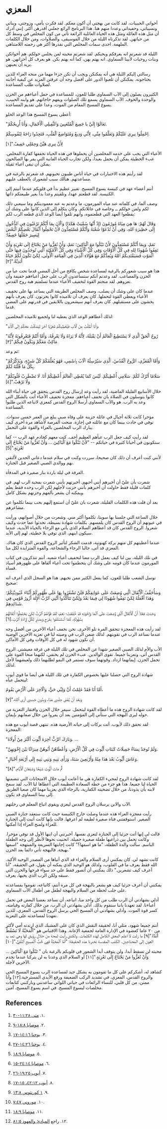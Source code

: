 # المعزي

أخواتي الحبيبات، لقد كانت من بهجتي أن أكون معكم. لقد فكرت بأمي، وزوجتي، وبناتي
ونسيباتي، وحفيداتي وعددا منهم هنا. هذا البرنامج الرائع جعلني أقدرهن أكثر. إنني
أدرك أن مثل هذه العائلة ومثل هذه الحياة العائلية الرائعة تأتي من كون المخلص في
وسط كل من حياتهن. لقد تذكرناه الليلة من خلال الموسيقى، والصلاوات، ومن خلال
الكلمات الملهمة. احدى سمات المخلص التي نقدرها أكثر هي رحمته اللامتناهي.

الليلة قد شعرتم انه يعرفكم ويحبكم. لقد شعرتم محبته لمن يجلس حولكم. هم أخواتكن
وبنات روحيات لأبينا السماوي. انه يهتم بهن، كما أنه يهتم بكن. هو يعرف كل
أحزانهن. هو يريد أن يعينهن.

رسالتي إليكم الليلة هي أنه يمكنكن ويجب أن تكن جزءا مهما من منحه العزاء للذين
يحتاجونه. يمكنكن أن تلعبوا الدور على أفضل وجه أن عرفتن المزيد عن كيفية أجابته
لصلاوات طلب المساعدة.

الكثيرون يصلون إلى الآب السماوي طلبا للعون، للمساعدة في حمل أعباءهم من الحزن
والوحدة والخوف. الآب السماوي يسمع تلك الصلوات ويفهم حاجاتهم. هو وابنه الحبيب،
يسوع المسيح المقام من الموت، وعدا على تقديم المساعدة.

أعطى يسوع المسيح هذا الوعد الحلو:

"تَعَالَوْا إِلَيَّ يا جَمِيعَ ٱلْمُتْعَبِينَ وَٱلثَّقِيلِي ٱلْأَحْمَالِ،
وَأَنَا أُرِيحُكُمْ.

اِحْمِلُوا نِيرِي عَلَيْكُمْ وَتَعَلَّمُوا مِنِّي، لِأَنِّي وَدِيعٌ
وَمُتَوَاضِعُ ٱلْقَلْبِ، فَتَجِدُوا رَاحَةً لِنُفُوسِكُمْ.

لِأَنَّ نِيرِي هَيِّنٌ وَحِمْلِي خَفِيفٌ."[١]

الأعباء التي يجب على خدمه المخلصين أن يحملوها في هذه الحياة تخففها كفارة
المخلص. عبء الخطيئة يمكن أن يحمل بعيدا، ولكن تجارب الحياة الفانية التي يمر بها
الصالحون يمكن أن تبقى أعباء ثقيلة.

لقد رأيتم هذه الاختبارات في حياة أناس طيبون تحبونهم. قد شعرتم بالرغبة في
مساعدتهم. هنالك سبب لشعورك بالعطف عليهم.

أنتم أعضاء عهد في كنيسة يسوع المسيح. تغيير عظيم بدأ في قلوبكم عندما أتيتم إلى
الكنيسة. لقد قطعتم عهدا، وتلقيتم وعدا بدأ يغير طبيعتكم ذاتها.

وصف ألما، في كلماته عند مياه المورمون، ما وعدتم به عند معموديتكم وما سيعني ذلك
لكم ولمن حولكم ــ وخاصة في عائلاتكم. وكان يتكلم إلى الذين كانوا على وشك أن
يقطعوا العهد التي قطعتموه، وأنهم تلقوا أيضا الوعد الذي قطعه الرب لكم:

وَقَالَ لَهُمْ: هَا هِيَ مِيَاهُ مُورْمُونَ (إِذْ أَنَّهَا سُمِّيَتْ هٰكَذَا)
وَٱلْآنَ بِمَا أَنَّكُمْ تَرْغَبُونَ فِي ٱلدُّخُولِ إِلَى حَظِيرَةِ ٱللهِ،
وَفِي أَنْ تُدْعَوْا شَعْبَهُ وَأَنَّكُمْ مُسْتَعِدُّونَ لأَنْ تَحْمِلُوا
أَثْقَالَ بَعْضِكُمُ ٱلْبَعْضَ لِيَصِيرَ حَمْلُهَا خَفِيفًا؛

نَعَمْ، وَبِمَا أَنَّكُمْ مُسْتَعِدُّونَ لأَنْ تَبْكُوا مَعَ ٱلْبَاكِينَ؛
نَعَمْ، وَأَنْ تُعَزُّوا مَنْ يَحْتَاجُ إِلَى تَعْزِيَةٍ وَأَنْ تَقِفُوا
شُهُودًا لِلهِ فِي كُلِّ ٱلْأَوْقَاتِ وَفِي كُلِّ ٱلْأَشْيَاءِ وَفِي كُلِّ
ٱلْأَمْكِنَةِ ٱلَّتِي تُوجَدُونَ فِيهَا حَتَّى ٱلْمَوْتِ فَسَيَفْتَدِيكُمُ
ٱللهُ وَيُعِدُّكُمْ مَعَ هٰؤُلاءِ ٱلَّذِينَ فِي ٱلْقِيَامَةِ ٱلْأُولَى، لِكَيْ
تَكُونَ لَكُمْ حَيَاةٌ أَبَدِيَّةٌ."[٢]

هذا هو سبب شعوركم بالرغبة لمساعدة شخص يكافح من أجل المضي قدما تحت عبأ من الحزن
والمصاعب. لقد وعدتم أنكم ستساعدون الرب على جعل أعباءهم خفيفة وأن تعزوهم. لقد
منحتم القوة لتخفيف الأعباء عندما تسلمتم هبة روح القدس.

عندما كان على وشك أن يصلب، وصف المخلص الطريقة التي يساعد بها على تخفيف الأعباء
ويعطي القوة لتحملها. كان يعرف أن تلاميذه كانوا يحزنون. كان يعرف بأنهم يخشون
على مستقبلهم. كان يعرف أنهم سيشعرون باللايقين في قدرتهم على المضي قدما.

لذلك أعطاهم الوعد الذي يعطيه لنا ولجميع تلاميذه المخلصين:

"وَأَنَا أَطْلُبُ مِنَ ٱلْآبِ فَيُعْطِيكُمْ مُعَزِّيًا آخَرَ لِيَمْكُثَ
مَعَكُمْ إِلَى ٱلْأَبَدِ،

"رُوحُ ٱلْحَقِّ ٱلَّذِي لَا يَسْتَطِيعُ ٱلْعَالَمُ أَنْ يَقْبَلَهُ، لِأَنَّهُ
لَا يَرَاهُ وَلَا يَعْرِفُهُ، وَأَمَّا أَنْتُمْ فَتَعْرِفُونَهُ لِأَنَّهُ
مَاكِثٌ مَعَكُمْ وَيَكُونُ فِيكُمْ."[٣]

ثم وعد:

"وَأَمَّا ٱلْمُعَزِّي، ٱلرُّوحُ ٱلْقُدُسُ، ٱلَّذِي سَيُرْسِلُهُ ٱلْآبُ
بِٱسْمِي، فَهُوَ يُعَلِّمُكُمْ كُلَّ شَيْءٍ، وَيُذَكِّرُكُمْ بِكُلِّ مَا
قُلْتُهُ لَكُمْ.

"سَلَامًا أَتْرُكُ لَكُمْ. سَلَامِي أُعْطِيكُمْ. لَيْسَ كَمَا يُعْطِي
ٱلْعَالَمُ أُعْطِيكُمْ أَنَا. لَا تَضْطَرِبْ قُلُوبُكُمْ وَلَا تَرْهَبْ."[٤]

خلال الأسابيع القليلة الماضية، لقد رأيت وعد إرسال روح القدس يتحقق في حياة
أبناء الله كانوا يتوسلون في الصلاة بان تخفف أعباءهم. معجزة تخفيف الأعباء أتت
بالشكل التي وعد به الرب. هو والآب السماوي أرسلا الروح القدس كمعزي لاتباعه
الذين طلبوا المساعدة.

مؤخرا كانت ثلاثة أجيال في عائلة حزينة على وفاة صبي يبلغ من العمر خمس سنوات.
توفي في حادث بينما كان مع عائلته في إجازة. منحت الفرصة لأشاهد مرة أخرى كيف
يبارك الرب المخلصين بالعزاء والقوة على التحمل.

لقد رأيت كيف جعل الرب عبأهم العظيم أخف. كنت معهم كخادم عهد الرب -- كما ستكونون
في أحيانا كثيرة في حياتكم -- "لأَنْ تَبْكُوا مَعَ ٱلْبَاكِينَ ... وَأَنْ
تُعَزُّوا مَنْ يَحْتَاجُ إِلَى تَعْزِيَةٍ."[5]

لأنني كنت أعرف أن ذلك كان صحيحا، سررت وكنت في سلام عندما دعاني الجدين لألتقي
بهم ووالدي الصبي الصغير قبل الجنازة.

الغرفة في ليلة باردة بنار صغيرة في المدفأة.

شعرت بأن عليّ أن أخبرهم أنني أحبهم. أخبرتهم بأنني شعرت بمحبة الرب لهم. في
كلمات قليلة فقط حاولت أن أخبرهم بأنني حزنت لأجلهم لكن الرب وحده فقط يعلم
ويمكنه أن يشعر بألمهم وحزنهم بشكل كامل.

بعد أن قلت هذه الكلمات القليلة، شعرت بان عليّ أن استمع إليهم بحب بينما تكلموا
عن مشاعرهم.

خلال الساعة التي جلسنا بها سويتا، تكلموا أكثر مني. وشعرت من خلال أصواتهم،
ورأيت في عيونهم أن الروح القدس كان يلمسهم. بكلمات شهادة بسيطة، تحدثوا عما حدث
وكيف شعروا. الروح القدس كان قد أعطاهم السلام الذي يأتي مع الرجاء بالحياة
الأبدية، عندما سيكون ابنهم، الذي توفي بلا خطيئة، لهم إلى الأبد.

عندما أعطيتهم كل منهم بركة كهنوتية، قدمت الشكر لتأثير الروح القدس الذي كان
هناك. المعزي قد أتى، جالبا الرجاء والشجاعة، والقوة المتزايدة لكل منا.

في تلك الليلة، بين لنا كيف يعمل الرب معنا لتخفيف أعباء شعبه. أنتم تتذكرون في
كتاب المورمون عندما كان قومه على وشك أن يتحطموا تحت أعباء ألقاها على ظهورهم
أسياد قساة.

توسل الشعب طلبا للعون، كما يفعل الكثير ممن نحبهم. هذا هو السجل الذي أعرف انه
صحيح:

وَسَأُخَفِّفُ ٱلْأَثْقَالَ ٱلَّتِي وُضِعَتْ عَلَى عَوَاتِقِكُمْ فَلَنْ
تَشْعُرُوا بِهَا عَلَى ظُهُورِكُمْ أَثْنَاءَ عُبُودِيَّتِكُمْ؛ وَهٰذَا
أَفْعَلُهُ لِكَيْ تَقِفُوا شُهُودًا لِي فِيمَا بَعْدُ وَلِكَيْ تَتَأَكَّدُوا
أَنَّنِي ٱلرَّبَّ ٱلإِلٰهَ أَزُورُ قَوْمِي فِي شَدَائِدِهِمْ.

وَحَدَثَ فِعْلاً أَنَّ ٱلْأَثْقَالَ ٱلَّتِي وُضِعَتْ عَلَى ٱلْمَا وَإِخْوَتِهِ
قَدْ خُفِّفَتْ؛ نَعَمْ، لَقَدْ قَوَّاهُمُ ٱلرَّبُّ لِكَيْ يَحْتَمِلُوا
أَثْقَالَهُمْ بِسُهُولَةٍ، كَمَا ٱسْتَسْلَمُوا بِفَرَحٍ وَبِصَبْرٍ لِكُلِّ
إِرَادَةِ ٱلرَّبِّ.[٦]

لقد رأيت هذه المعجزة تتحقق المرة تلو الأخرى. نحن نخفف أعباء الآخرين من أفضل
وجه عندما نساعد الرب في تقويتهم. لذلك ضمن الرب في وصيته لنا في تعزية الآخرين
الوصية أن نكون شهود له في كل الأوقات وفي كل الأماكن.

الأب والأم لذلك الصبي الصغير شهدا عن المخلص في تلك الليلة في غرفة معيشتي.
الروح القدس أتى، وتعزينا جميعا. تقوى الوالدين. عبء الحزن لم يختفي، لكنهما منحا
القوة على تحمل الحزن. إيمانهما ازداد. وقوتهما سوف تستمر في النمو لطلبهما ذلك
ولعيشهما لأجل لذلك.

شهادة الروح التي حصلنا عليها بخصوص الكفارة في تلك الليلة هي أيضا ما قوى أيوب
ليتحمل عبأه:

أَمَّا أَنَا فَقَدْ عَلِمْتُ أَنَّ وَلِيِّي حَيٌّ، وَٱلْآخِرَ عَلَى ٱلْأَرْضِ
يَقُومُ،

وَبَعْدَ أَنْ يُفْنَى جِلْدِي هَذَا، وَبِدُونِ جَسَدِي أَرَى ٱللهَ."[٧]

لقد كانت شهادة الروح هذه ما أعطاه القوة ليتحمل. سيمر خلال الحزن وافتقار
التعزية من حوله ليرى البهجة التي ستأتي إلى المؤمنين بعد أن يمروا من خلال
صعابهم بإيمان.

لقد تحقق ذلك لأيوب. أتت بركات إلى حياته الأرضية هذه. تنتهي قصة أيوب مع هذه
المعجزة:

"وَبَارَكَ ٱلرَّبُّ آخِرَةَ أَيُّوبَ أَكْثَرَ مِنْ أُولَاهُ. ...

"وَلَمْ تُوجَدْ نِسَاءٌ جَمِيلَاتٌ كَبَنَاتِ أَيُّوبَ فِي كُلِّ ٱلْأَرْضِ،
وَأَعْطَاهُنَّ أَبُوهُنَّ مِيرَاثًا بَيْنَ إِخْوَتِهِنَّ.

"وَعَاشَ أَيُّوبُ بَعْدَ هَذَا مِئَةً وَأَرْبَعِينَ سَنَةً، وَرَأَى بَنِيهِ
وَبَنِي بَنِيهِ إِلَى أَرْبَعَةِ أَجْيَالٍ.

"ثُمَّ مَاتَ أَيُّوبُ شَيْخًا وَشَبْعَانَ ٱلْأَيَّامِ."[٨]

لقد كانت شهادة الروح لمجيء الكفارة هي ما أعانت أيوب خلال الامتحانات التي
تتضمنها الحياة لنا جميعا. هذا هو جزء من خطة السعادة العظيمة التي أعطاها لنا
الآب. لقد سمح لابنه بأن يذودنا، من خلال تضحيته الكفارية، بالرجاء الذي يعزينا
مهما كان صعبا الطريق إلى بيتنا السماوي قد يكون.

الآب والابن يرسلان الروح القدس ليعزي ويقوي اتباع المعلم في رحلتهم.

رأيت معجزة العزاء هذه عندما وصلت خارج الكنيسة حيث كانت ستعقد جنازة الصبي
الصغير. استوقفتني فتاة صغيرة لطيفة لم اعرفها. قالت بإنها كانت أتيت إلى الجنازة
للعزاء ولمنح العزاء إذا أمكنها.

قالت لي إنها أتت جزئيا إلى الجنازة لتعزي نفسها. أخبرتني أن ابنها الأول قد توفي
مؤخرا. وكانت تحمل بين ذراعيها طفلة صغيرة جميلة. انحنيت نحوها لأنظر إلى وجه
الطفلة الباسم. سألت والدة الطفلة، "ما هو اسمها؟" كانت إجابتها السريعة
والمبتهجة "اسمها بهيجة. فالبهجة تأتي دائما بعد الحزن."

كانت تشهد لي. كان يمكنني أرى السلام والعزاء قد الذي أتياها من المصدر الوحيد
الأكيد. الله فقط يعرف ما في القلوب، ولذلك هو الوحيد الذي يمكنه أن يقول، في
الحقيقة، "أنا أعرف كيف تشعرين." ذلك يمكنني أن أتصور فقط على حد سواء فرحها
والحزن التي سبقه ولكن الرب الذي يحبها، يعرف.

يمكنني أن أعرف جزئيا كيف هو يشعر بالبهجة في كل مرة أنتم، كاتباعه، تقوموا
بمساعدته على جلب لحظة من السلام والبهجة لطفل من أطفال الآب السماوي.

أدلي بشهادتي أن الرب طلب من كل واحد منا، اتباعه، أن نساعد بعضنا البعض في تحمل
أعباءنا. لقد تعهدنا باننا سنقوم بذلك. أدلي بشهادتي أن الرب، من خلال كفارته
وقيامته، كسر قوة الموت. وأدلي بشهادتي أن المسيح الحي يرسل الروح القدس، المعزي،
للذين تعهدنا لمساعدته على التعزية.

أنتم جميعا شهود، مثلي أنا، لحقيقة النقش الذي كان على المشبك الذي ارتدته أمي
لأكثر من ٢٠ عاما كعضوة في الإدارة العامة لجمعية الإعانة. وهذا الاقتباس هو
"اَلْمَحَبَّةُ لَا تَسْقُطُ أَبَدًا."[٩] ما زلت لا اعلم المعنى الكامل لهذه
الكلمات. ولكنني رأيت لمحة من خلال رؤيتي لها وهي تمد يد العون إلى المحتاجين.
الكتب المقدسة تخبرنا هذه الحقيقة: "أَمَّا ٱلْمَحَبَّةُ فَهِيَ حُبُّ ٱلْمَسِيحِ
ٱلنَّقِيُّ."[١٠]

محبته لن تسقط أبدا، ولن يتوقف أبدا الشعور في قلوبكم بالرغبة بان " تَبْكُوا
مَعَ ٱلْبَاكِينَ  ... وَأَنْ تُعَزُّوا مَنْ يَحْتَاجُ إِلَى تَعْزِيَةٍ."[١١] أو
السلام الذي وعدنا به لن يتركنا عندما نخدم الآخرين لأجله.

كشاهد له، أشكركم على كل ما تقومون به بشكل جيد لمساعدة الرب يسوع المسيح الحي
والروح القدس، المعزي، في تشديد الركب الضعيفة ورفع الأيدي المسترخية.[١٢] وأنا
ممتن، من كل قلبي، للنساء الرائعات في حياتي اللواتي ساعدنني وباركنني كتابعات
مخلصات ليسوع المسيح. في اسم يسوع المسيح، آمين.

## References

  1. ١. [متى ١١:٢٨-٣٠](https://www.lds.org/scriptures/nt/matt/11.28-30?lang=ara#27).

  2. ٢. [موصايا ١٨:٨-٩](https://www.lds.org/scriptures/bofm/mosiah/18.8-9?lang=ara#7).

  3. ٣. [يوحنا ١٤:١٦-١٧](https://www.lds.org/scriptures/nt/john/14.16-17?lang=ara#15).

  4. ٤. [يوحنا ١٤:٢٦-٢٧](https://www.lds.org/scriptures/nt/john/14.26-27?lang=ara#25).

  5. ٥. [موصايا ١٨:٩](https://www.lds.org/scriptures/bofm/mosiah/18.9?lang=ara#8).

  6. ٦. [موصايا ٢٤:١٤-١٥](https://www.lds.org/scriptures/bofm/mosiah/24.14-15?lang=ara#13).

  7. ٧. [أيوب ١٩:٢٥-٢٦](https://www.lds.org/scriptures/ot/job/19.25-26?lang=ara#24).

  8. ٨. [أيوب ٤٢:١٢، ١٥-١٧](https://www.lds.org/scriptures/ot/job/42.12%2C15-17?lang=ara#11).

  9. ٩. [١ كورنثوس ١٣:٨](https://www.lds.org/scriptures/nt/1-cor/13.8?lang=ara#7).

  10. ١٠. [موروني ٧:٤٧](https://www.lds.org/scriptures/bofm/moro/7.47?lang=ara#46).

  11. ١١. [موصايا ١٨:٩](https://www.lds.org/scriptures/bofm/mosiah/18.9?lang=ara#8).

  12. ١٢. راجع [المبادئ والعهود ٨١:٥](https://www.lds.org/scriptures/dc-testament/dc/81.5?lang=ara#4).

